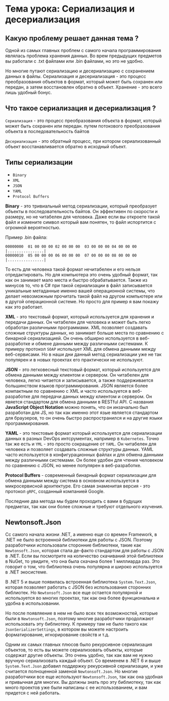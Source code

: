 # Тема урока: Сериализация и десериализация

## Какую проблему решает данная тема ?

Одной из самых главных проблем с самого начала программирования являлась проблема хранения данных. Во врем предыдущих предметов вы работали с .txt файлами или .bin файлами, но это не удобно.

Но многие путают сериализацию и десериализацию с сохранением данных в файлы. Сериализация и десериализация - это процесс преобразования объектов в формат, который может быть сохранен или передан, а затем восстановлен обратно в объект. Хранение - это всего лишь удобный бонус.

## Что такое сериализация и десериализация ?

`Сериализация` - это процесс преобразования объекта в формат, который может быть сохранен или передан. путем потокового преобразования объекта в последовательность байтов

`Десериализация` - это обратный процесс, при котором сериализованный объект восстанавливается обратно в исходный объект.

## Типы сериализации

- `Binary`
- `XML`
- `JSON`
- `YAML`
- `Protocol Buffers`

**Binary** - это тривиальный метод сериализации, который преобразует объекты в последовательность байтов. Он эффективен по скорости и размеру, но не читабелен для человека. Даже если вы откроете такой файл и измените символ который вам понятен, то файл испортится с огромной вероятностью.

Пример .bin файла:

```
00000000  01 00 00 00 02 00 00 00  03 00 00 00 04 00 00 00  |................|
00000010  05 00 00 00 06 00 00 00  07 00 00 00 08 00 00 00  |................|
```

То есть для человека такой формат нечитабелен и его нельзя отредактировать. Но для компьютера это очень удобный формат, так как он занимает мало места и быстро обрабатывается. Также из минусов то, что в C# при такой сериализации в файл записывается уникальные метаданные именно вашей операционной системы, что делает невозможным прочитать такой файл на другом компьютере или в другой операционной системе. Но просто для пример я вам покажу как это работает.

**XML** - это текстовый формат, который используется для хранения и передачи данных. Он читабелен для человека и может быть легко обработан различными программами. XML позволяет создавать сложные структуры данных, но занимает больше места по сравнению с бинарной сериализацией. Он очень обширно используется в веб-разработке и обмене данными между различными системами. К примеру протокол `SOAP` использует XML для обмена данными между веб-сервисами. Но в наши дни данный метод сериализации уже не так популярен и в новых проектах его практически не используют.

**JSON** - это легковесный текстовый формат, который используется для обмена данными между клиентом и сервером. Он читабелен для человека, легко читается и записывается, а также поддерживается большинством языков программирования. JSON является более компактным по сравнению с XML и часто используется в веб-разработке для передачи данных между клиентом и сервером. Он явяется стандартом для обмена данными в RESTful API. С названия **JavaScript Object Notation** можно понять, что он инзачально был разработан для JS, но так как именно этот язые является стандартом для браузеров, то он очень быстро распространился и на другие языки программирования.

**YAML** - это текстовые формат который используется для сериализации данных в разных DevOps интсрументах, например в `Kubernetes`. Точно так же есть и `YML` - это просто сокращение от `YAML`. Он читабелен для человека и позволяет создавать сложные структуры данных. YAML часто используется в конфигурационных файлах и для обмена данными между различными системами. Он более удобен для чтения человеком по сравнению с JSON, но менее популярен в веб-разработке.

**Protocol Buffers** - современный бинарный формат сериализации для обмена данными между система в основном используется в микросервисной архитектуре. Его самая знаменитая версия - это протокол `gRPC`, созданный компанией Google.

Последние два метода мы будем проходить с вами в будущих предметах, так как они более сложные и требуют отдельного изучения.


## Newtonsoft.Json

Сс самого начала жизни .NET, а именно еще со времен Framework, в .NET не было встроенной библиотеки для работы с JSON. Поэтому разработчики использовали сторонние библиотеки, такие как `Newtonsoft.Json`, которая стала де-факто стандартом для работы с JSON в .NET. Если вы посмотрите на количество скачиваний этой библиотеки в NuGet, то увидите, что она была скачана более 1 миллиарда раз. Это говорит о том, что библиотека очень популярна и широко используется в .NET экосистеме.


В .NET 5 и выше появилась встроенная библиотека `System.Text.Json`, которая позволяет работать с JSON без использования сторонних библиотек. Но `Newtonsoft.Json` все еще остается популярной и используется во многих проектах, так как она более функциональна и удобна в использовании.

Но после появляение в нем не было всех тех возможностей, которые были в `Newtonsoft.Json`, поэтому многие разработчики продолжают использовать эту библиотеку. К примеру там не было такого как `JsonSerializerSettings`, в котором вы можете настроить форматирование, игнорирование свойств и т.д. 

Одним их самых главных плюсов было рекурсивное сериализация объектов, то есть вы можете сериализовать объекты, которые содержат другие объекты. Это очень удобно, так как вам не нужно вручную сериализовать каждый объект. Со временем в .NET 6 и выше `System.Text.Json` добавил поддержку рекурсивной сериализации, и уже считается полноценной заменой `Newtonsoft.Json`. Но многие разработчики все еще используют `Newtonsoft.Json`, так как она удобная и привычная для многих. Вы должны знать про эту библиотеку, так как много проектов уже были написаны с ее использованием, и вам придется с ней работать.

    
